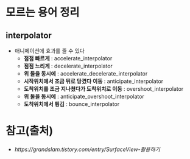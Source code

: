 # 모르는 용어 정리
 interpolator 
 -----
- 애니메이션에 효과를 줄 수 있다<br>
    - <b>점점 빠르게</b> : accelerate_interpolator<br>
    - <b>점점 느리게</b> : decelerate_interpolator<br>
    - <b>위 둘을 동시에</b> : accelerate_decelerate_interpolator<br>
    - <b>시작위치에서 조금 뒤로 당겼다 이동</b> : anticipate_interpolator<br>
    - <b>도착위치를 조금 지나쳤다가 도착위치로 이동</b> : overshoot_interpolator<br>
    - <b>위 둘을 동시에</b> : anticipate_overshoot_interpolator<br>
    - <b>도착위치에서 튕김</b> : bounce_interpolator<br>

참고(출처)
====
  - <h6>https://grandslam.tistory.com/entry/SurfaceView-활용하기 </h6>

